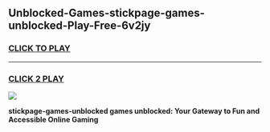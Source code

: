 
## Unblocked-Games-stickpage-games-unblocked-Play-Free-6v2jy
<h3>
<a href="https://premium76.site?title=stickpage-games-unblocked&ref=09A">CLICK TO PLAY</a></h3>
<hr>

<h3>
<a href="https://premium76.site?title=stickpage-games-unblocked&ref=09A">CLICK 2 PLAY</a>
  
</h3>

<a href="https://premium76.site?title=stickpage-games-unblocked&ref=09A"><img src="https://clearcache.store/games.png"></a>


**stickpage-games-unblocked games unblocked: Your Gateway to Fun and Accessible Online Gaming**
